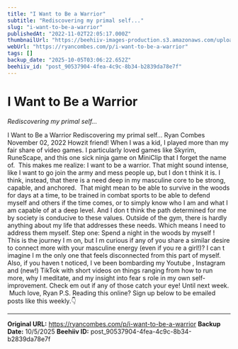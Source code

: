 ```yaml
---
title: "I Want to Be a Warrior"
subtitle: "Rediscovering my primal self..."
slug: "i-want-to-be-a-warrior"
publishedAt: "2022-11-02T22:05:17.000Z"
thumbnailUrl: "https://beehiiv-images-production.s3.amazonaws.com/uploads/asset/file/9e00077d-2f0e-4967-ba9c-e917fbe5bfe1/Spartan_hoplite.jpg?t=1667426943"
webUrl: "https://ryancombes.com/p/i-want-to-be-a-warrior"
tags: []
backup_date: "2025-10-05T03:06:22.652Z"
beehiiv_id: "post_90537904-4fea-4c9c-8b34-b2839da78e7f"
---
```


# I Want to Be a Warrior

*Rediscovering my primal self...*



I Want to Be a Warrior Rediscovering my primal self... Ryan Combes November 02, 2022 Howzit friend! When I was a kid, I played more than my fair share of video games. I particularly loved games like Skyrim, RuneScape, and this one sick ninja game on MiniClip that I forget the name of. ​ This makes me realize: I want to be a warrior. ​That might sound intense, like I want to go join the army and mess people up, but I don t think it is. I think, instead, that there is a need deep in my masculine core to be strong, capable, and anchored. ​ That might mean to be able to survive in the woods for days at a time, to be trained in combat sports to be able to defend myself and others if the time comes, or to simply know who I am and what I am capable of at a deep level. ​And I don t think the path determined for me by society is conducive to these values. Outside of the gym, there is hardly anything about my life that addresses these needs. ​Which means I need to address them myself. Step one: Spend a night in the woods by myself ! ​ This is the journey I m on, but I m curious if any of you share a similar desire to connect more with your masculine energy (even if you re a girl!)? I can t imagine I m the only one that feels disconnected from this part of myself. Also, if you haven t noticed, I ve been bombarding my Youtube , Instagram and (new!) TikTok with short videos on things ranging from how to run more, why I meditate, and my insight into fear s role in my own self-improvement. Check em out if any of those catch your eye! Until next week. ​ Much love, Ryan P.S. Reading this online? Sign up below to be emailed posts like this weekly.👇

---

**Original URL:** https://ryancombes.com/p/i-want-to-be-a-warrior
**Backup Date:** 10/5/2025
**Beehiiv ID:** post_90537904-4fea-4c9c-8b34-b2839da78e7f
